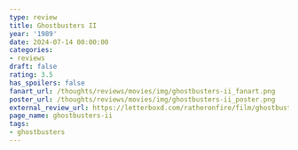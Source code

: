 ```yaml
---
type: review
title: Ghostbusters II
year: '1989'
date: 2024-07-14 00:00:00
categories:
- reviews
draft: false
rating: 3.5
has_spoilers: false
fanart_url: /thoughts/reviews/movies/img/ghostbusters-ii_fanart.png
poster_url: /thoughts/reviews/movies/img/ghostbusters-ii_poster.png
external_review_url: https://letterboxd.com/ratheronfire/film/ghostbusters-ii/
page_name: ghostbusters-ii
tags:
- ghostbusters
---
```


